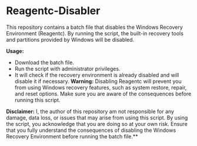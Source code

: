 # Reagentc-Disabler
This repository contains a batch file that disables the Windows Recovery Environment (Reagentc). By running the script, the built-in recovery tools and partitions provided by Windows will be disabled.

**Usage:**
- Download the batch file.
- Run the script with administrator privileges.
- It will check if the recovery environment is already disabled and will disable it if necessary.
**Warning:** Disabling Reagentc will prevent you from using Windows recovery features, such as system restore, repair, and reset options. Make sure you are aware of the consequences before running this script.

**Disclaimer:** I, the author of this repository am not responsible for any damage, data loss, or issues that may arise from using this script. By using the script, you acknowledge that you are doing so at your own risk. Ensure that you fully understand the consequences of disabling the Windows Recovery Environment before running the batch file.**
